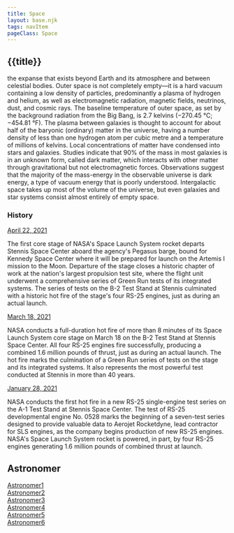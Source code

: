```yaml
---
title: Space
layout: base.njk
tags: navItem
pageClass: Space
---
```


## {{title}}
the expanse that exists beyond Earth and its atmosphere and between celestial bodies. Outer space is not completely empty—it is a hard vacuum containing a low density of particles, predominantly a plasma of hydrogen and helium, as well as electromagnetic radiation, magnetic fields, neutrinos, dust, and cosmic rays. The baseline temperature of outer space, as set by the background radiation from the Big Bang, is 2.7 kelvins (−270.45 °C; −454.81 °F). The plasma between galaxies is thought to account for about half of the baryonic (ordinary) matter in the universe, having a number density of less than one hydrogen atom per cubic metre and a temperature of millions of kelvins. Local concentrations of matter have condensed into stars and galaxies. Studies indicate that 90% of the mass in most galaxies is in an unknown form, called dark matter, which interacts with other matter through gravitational but not electromagnetic forces. Observations suggest that the majority of the mass-energy in the observable universe is dark energy, a type of vacuum energy that is poorly understood. Intergalactic space takes up most of the volume of the universe, but even galaxies and star systems consist almost entirely of empty space.

<section class="History container">
        <div class="rect-bg"></div>
        <div class="title">
            <h3>History</h3>
        </div>

<div class="grid-wrapper">
            <div class="grid-box">
                <div class="hover">
                    <a href="#" class="highlight">April 22, 2021 <i class="fa fa-arrow-right"></i></a>
                </div>
                <p>The first core stage of NASA's Space Launch System rocket departs Stennis Space Center aboard the agency's Pegasus barge, bound for Kennedy Space Center where it will be prepared for launch on the Artemis I mission to the Moon. Departure of the stage closes a historic chapter of work at the nation's largest propulsion test site, where the flight unit underwent a comprehensive series of Green Run tests of its integrated systems. The series of tests on the B-2 Test Stand at Stennis culminated with a historic hot fire of the stage's four RS-25 engines, just as during an actual launch.</p>
            </div>

<div class="grid-box">
                <div class="hover">
                    <a href="#" class="highlight">March 18, 2021 <i class="fa fa-arrow-right"></i></a>
                </div>
                <p>NASA conducts a full-duration hot fire of more than 8 minutes of its Space Launch System core stage on March 18 on the B-2 Test Stand at Stennis Space Center. All four RS-25 engines fire successfully, producing a combined 1.6 million pounds of thrust, just as during an actual launch. The hot fire marks the culmination of a Green Run series of tests on the stage and its integrated systems. It also represents the most powerful test conducted at Stennis in more than 40 years.</p>
     </div>

<div class="grid-box">
                <div class="hover">
                    <a href="#" class="highlight">January 28, 2021 <i class="fa fa-arrow-right"></i></a>
                </div>
                <p>NASA conducts the first hot fire in a new RS-25 single-engine test series on the A-1 Test Stand at Stennis Space Center. The test of RS-25 developmental engine No. 0528 marks the beginning of a seven-test series designed to provide valuable data to Aerojet Rocketdyne, lead contractor for SLS engines, as the company begins production of new RS-25 engines. NASA's Space Launch System rocket is powered, in part, by four RS-25 engines generating 1.6 million pounds of combined thrust at launch.</p>
     </div>

<section class="Astronomer container">
        <div class="title">
            <h2>Astronomer</h2>
        </div>

<div class="grid-wrapper">
            <div class="grid-box">
                <img src="" alt="">
                <div class="hover">
                    <a href="#" class="highlight">Astronomer1</a>
                </div>
            </div>
<div class="grid-box">
                <img src="" alt="">
                <div class="hover">
                    <a href="#" class="highlight">Astronomer2</a>
                </div>
            </div>
<div class="grid-box">
                <img src="" alt="">
                <div class="hover">
                    <a href="#" class="highlight">Astronomer3</a>
                </div>
            </div>
<div class="grid-box">
                <img src="" alt="">
                <div class="hover">
                    <a href="#" class="highlight">Astronomer4</a>
                </div>
            </div>
<div class="grid-box">
                <img src="" alt="">
                <div class="hover">
                    <a href="#" class="highlight">Astronomer5</a>
                </div>
            </div>
<div class="grid-box">
                <img src="" alt="">
                <div class="hover">
                    <a href="#" class="highlight">Astronomer6</a>
                </div>
            </div>
